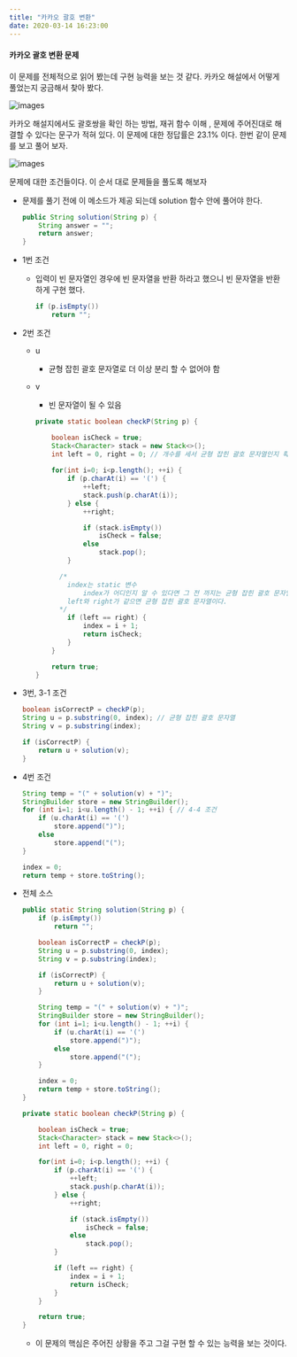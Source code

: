 ```yaml
---
title: "카카오 괄호 변환"
date: 2020-03-14 16:23:00 
---
```


#### 카카오 괄호 변환 문제

이 문제를 전체적으로 읽어 봤는데 구현 능력을 보는 것 같다. 카카오 해설에서 어떻게 풀었는지 궁금해서 찾아 봤다.

![images](https://user-images.githubusercontent.com/33123391/76677016-84179480-660c-11ea-808e-a55ba1baab83.png)

카카오 해설지에서도 괄호쌍을 확인 하는 방법, 재귀 함수 이해 , 문제에 주어진대로 해결할 수 있다는 문구가 적혀 있다. 이 문제에 대한 정답률은 23.1% 이다. 한번 같이 문제를 보고 풀어 보자.

![images](https://user-images.githubusercontent.com/33123391/76677082-6e569f00-660d-11ea-9334-c392f2c0d9e8.png)

문제에 대한 조건들이다. 이 순서 대로 문제들을 풀도록 해보자

* 문제를 풀기 전에 이 메소드가 제공 되는데 solution 함수 안에 풀어야 한다.

  ```java
  public String solution(String p) {
      String answer = "";
      return answer;
  }
  ```

* 1번 조건

  * 입력이 빈 문자열인 경우에 빈 문자열을 반환 하라고 했으니 빈 문자열을 반환 하게 구현 했다.

    ```java
    if (p.isEmpty())
        return "";
    ```

* 2번 조건

  * u

    * 균형 잡힌 괄호 문자열로 더 이상 분리 할 수 없어야 함

  * v

    * 빈 문자열이 될 수 있음

    ```java
    private static boolean checkP(String p) {
    
        boolean isCheck = true;
        Stack<Character> stack = new Stack<>();
        int left = 0, right = 0; // 개수를 세서 균형 잡힌 괄호 문자열인지 확인 한다.
    		
        for(int i=0; i<p.length(); ++i) {
            if (p.charAt(i) == '(') {
                ++left;
                stack.push(p.charAt(i));
            } else {
                ++right;
    
                if (stack.isEmpty()) 
                    isCheck = false;
                else
                    stack.pop();
            }
    
          /*
          	index는 static 변수
          		index가 어디인지 알 수 있다면 그 전 까지는 균형 잡힌 괄호 문자열을 알 수 있기 때문에 설정
            left와 right가 같으면 균형 잡힌 괄호 문자열이다.
          */
            if (left == right) {
                index = i + 1; 
                return isCheck;
            }
        }
    
        return true;
    }
    ```

* 3번, 3-1 조건

  ```java
  boolean isCorrectP = checkP(p);
  String u = p.substring(0, index); // 균형 잡힌 괄호 문자열
  String v = p.substring(index);
  
  if (isCorrectP) {
      return u + solution(v);
  }
  ```

* 4번 조건

  ```java
  String temp = "(" + solution(v) + ")";
  StringBuilder store = new StringBuilder();
  for (int i=1; i<u.length() - 1; ++i) { // 4-4 조건 
      if (u.charAt(i) == '(')
          store.append(")");
      else
          store.append("(");
  }
  
  index = 0;
  return temp + store.toString();
  ```

* 전체 소스

  ```java
  public static String solution(String p) {
      if (p.isEmpty())
          return "";
  
      boolean isCorrectP = checkP(p);
      String u = p.substring(0, index);
      String v = p.substring(index);
  
      if (isCorrectP) {
          return u + solution(v);
      }
  
      String temp = "(" + solution(v) + ")";
      StringBuilder store = new StringBuilder();
      for (int i=1; i<u.length() - 1; ++i) {
          if (u.charAt(i) == '(')
              store.append(")");
          else
              store.append("(");
      }
  
      index = 0;
      return temp + store.toString();
  }
  
  private static boolean checkP(String p) {
  
      boolean isCheck = true;
      Stack<Character> stack = new Stack<>();
      int left = 0, right = 0;
  
      for(int i=0; i<p.length(); ++i) {
          if (p.charAt(i) == '(') {
              ++left;
              stack.push(p.charAt(i));
          } else {
              ++right;
  
              if (stack.isEmpty())
                  isCheck = false;
              else
                  stack.pop();
          }
  
          if (left == right) {
              index = i + 1;
              return isCheck;
          }
      }
  
      return true;
  }
  ```

  * 이 문제의 핵심은 주어진 상황을 주고 그걸 구현 할 수 있는 능력을 보는 것이다.